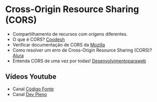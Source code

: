 # Cross-Origin Resource Sharing (CORS)

- Compartilhamento de recursos com origens diferentes.
- O que é CORS? [Coodesh](https://coodesh.com/blog/dicionario/o-que-e-cors/)
- Verificar documentação de CORS da [Mozilla](https://developer.mozilla.org/pt-BR/docs/Web/HTTP/CORS)
- Como resolver um erro de Cross-Origin Resource Sharing (CORS)? [Alura](https://www.alura.com.br/artigos/como-resolver-erro-de-cross-origin-resource-sharing)
- Entenda CORS de uma vez por todas! [Desenvolvimentoparaweb](https://desenvolvimentoparaweb.com/miscelanea/cors/)
 ## Vídeos Youtube

  - Canal [Código Fonte](https://www.youtube.com/watch?v=GZV-FUdeVwE)
  - Canal [Dev Pleno](https://www.youtube.com/watch?v=3hzidd-sQfY)

